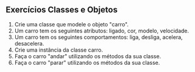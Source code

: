 ## Exercícios Classes e Objetos

1. Crie uma classe que modele o objeto "carro".
2. Um carro tem os seguintes atributos: ligado, cor, modelo,
velocidade.
3. Um carro tem os seguintes comportamentos: liga, desliga, acelera,
desacelera.
4. Crie uma instância da classe carro.
5. Faça o carro "andar" utilizando os métodos da sua classe.
6. Faça o carro "parar" utilizando os métodos da sua classe.